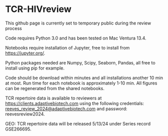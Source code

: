 # TCR-HIVreview
This github page is currently set to temporary public during the review process

Code requires Python 3.0 and has been tested on Mac Ventura 13.4.

Notebooks require installation of Jupyter, free to install from https://jupyter.org/. 

Python packages needed are Numpy, Scipy, Seaborn, Pandas, all free to install using pip for example. 

Code should be download within minutes and all installations another 10 min at most. Run time for each notebook is approximately 1-10 min. All figures can be regenerated from the shared notebooks.

TCR repertoire data is available to reviewers at https://clients.adaptivebiotech.com using the following credentials: reeves_review_2024@adaptivebiotech.com and password: reevesreview2024.

GEO: TCR repertoire data will be released 5/13/24 under Series record GSE266695.
 
